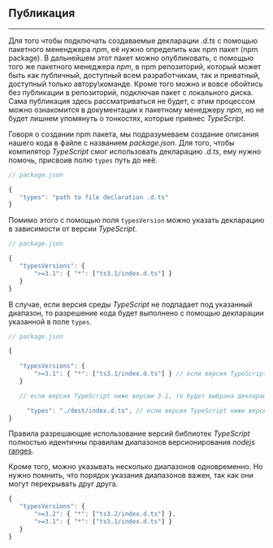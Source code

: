 ## Публикация
________________

Для того чтобы подключать создаваемые декларации *.d.ts* с помощью пакетного мененджера *npm*, её нужно определить как npm пакет (npm package). В дальнейшем этот пакет можно опубликовать, с помощью того же пакетного менеджера *npm*, в npm репозиторий, который может быть как публичный, доступный всем разработчикам, так и приватный, доступный только автору\команде. Кроме того можно и вовсе обойтись без публикации в репозиторий, подключая пакет с локального диска. Сама публикация здесь рассматриваться не будет, с этим процессом можно ознакомится в документации к пакетному менеджеру *npm*, но не будет лишнем упомянуть о тонкостях, которые привнес *TypeScript*.


Говоря о создании npm пакета, мы подразумеваем создание описания нашего кода в файле с названием *package.json*. Для того, чтобы компилятор *TypeScript* смог использовать декларацию *.d.ts*, ему нужно помочь, присвоив полю `types` путь до неё. 



~~~~~typescript
// package.json

{
   "types": "path to file declaration .d.ts"
}
~~~~~

Помимо этого с помощью поля `typesVersion` можно указать декларацию в зависимости от версии *TypeScript*.

~~~~~typescript
// package.json

{
   "typesVersions": {
       ">=3.1": { "*": ["ts3.1/index.d.ts"] }
   }
}
~~~~~

В случае, если версия среды *TypeScript* не подпадает под указанный диапазон, то разрешение кода будет выполнено с помощью декларации указанной в поле `types`.

~~~~~typescript
// package.json

{
  
   "typesVersions": {
       ">=3.1": { "*": ["ts3.1/index.d.ts"] } // если версия TypeScript выше либо равна 3.1
   }

   // если версия TypeScript ниже версии 3.1, то будет выбрана декларация указана в поле types

     "types": "./dest/index.d.ts", // если версия TypeScript ниже версии 3.1
}
~~~~~

Правила разрешающие использование версий библиотек *TypeScript* полностью идентичны правилам диапазонов версионирования *nodejs* [ranges](https://github.com/npm/node-semver#ranges).

Кроме того, можно указывать несколько диапазонов одновременно. Но нужно помнить, что порядок указания диапазонов важен, так как они могут перекрывать друг друга.

~~~~~typescript
{
   "typesVersions": {
       ">=3.2": { "*": ["ts3.2/index.d.ts"] },
       ">=3.1": { "*": ["ts3.1/index.d.ts"] }
   }
}
~~~~~
